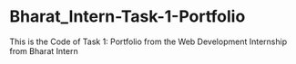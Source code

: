 # Bharat_Intern-Task-1-Portfolio
This is the Code of Task 1: Portfolio from the Web Development Internship from Bharat Intern
